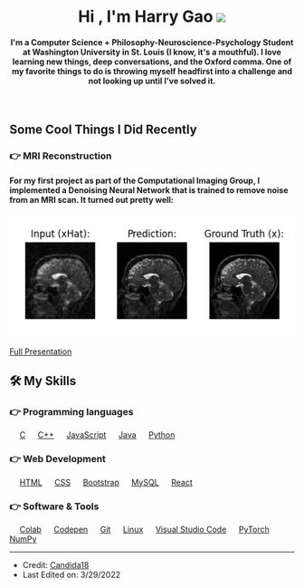 
<h1 align="center">Hi , I'm Harry Gao <img src="https://media.giphy.com/media/hvRJCLFzcasrR4ia7z/giphy.gif" width="35"></h1>
<h4 align="center">I'm a Computer Science + Philosophy-Neuroscience-Psychology Student at Washington University in St. Louis (I know, it's a mouthful). I love learning new things, deep conversations, and the Oxford comma. One of my favorite things to do is throwing myself headfirst into a challenge and not looking up until I've solved it.</h4>
<br>

## Some Cool Things I Did Recently

### 👉 MRI Reconstruction
<h4>For my first project as part of the Computational Imaging Group, I implemented a Denoising Neural Network that is trained to remove noise from an MRI scan. It turned out pretty well:</h4>

<img src="Figure-zoom.png">

<a href="https://docs.google.com/presentation/d/13tSFHIfY0tZufQ3hkjR6qPtNe-KmYleq68IF2gHfs9o/edit?usp=sharing">Full Presentation</a>

## 🛠️ My Skills

### 👉 Programming languages

<p align="left"> 
  &emsp; 
  <a href="https://www.cprogramming.com/" target="_blank">C</a> 
  &emsp;
  <a href="https://www.w3schools.com/cpp/" target="_blank">C++</a> 
  &emsp;
  <a href="https://developer.mozilla.org/en-US/docs/Web/JavaScript" target="_blank">JavaScript</a>
  &emsp;
  <a href="https://www.java.com" target="_blank">Java</a>
  &emsp;
   <a href="https://www.python.org" target="_blank">Python</a>
</p>

### 👉 Web Development
<p align="left"> 
  &emsp; 
  <a href="https://www.w3.org/html/" target="_blank">HTML</a>   
  &emsp;
  <a href="https://www.w3schools.com/css/" target="_blank">CSS</a> 
   &emsp;
  <a href="https://getbootstrap.com" target="_blank">Bootstrap</a>
  &emsp;
  <a href="https://www.mysql.com/" target="_blank">MySQL</a>
  &emsp;
  <a href="https://reactjs.org/" target="_blank">React</a>
</p>

 ### 👉 Software & Tools
 
<p>
  &emsp;
    <a href="https://colab.research.google.com/?utm_source=scs-index">Colab</a>
  &emsp;
    <a href="https://codepen.io/">Codepen</a>
  &emsp;
    <a href="https://git-scm.com/">Git</a>
  &emsp;
    <a href="https://www.linux.org/">Linux</a>
  &emsp;
    <a href="https://visualstudio.microsoft.com/">Visual Studio Code</a>
  &emsp;
    <a href="https://pytorch.org/">PyTorch</a>
  &emsp;
    <a href="https://numpy.org/">NumPy</a>
  &emsp;
</p>

<hr/>

* Credit: [Candida18](https://github.com/Candida18)
* Last Edited on: 3/29/2022
